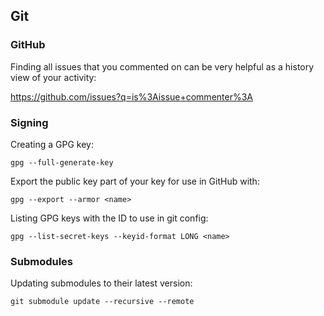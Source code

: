 ## Git

### GitHub

Finding all issues that you commented on can be very helpful
as a history view of your activity:

https://github.com/issues?q=is%3Aissue+commenter%3A<username>

### Signing

Creating a GPG key:
```
gpg --full-generate-key 
```

Export the public key part of your key for use in GitHub with:
```
gpg --export --armor <name>
```

Listing GPG keys with the ID to use in git config:
```shell
gpg --list-secret-keys --keyid-format LONG <name>
```

### Submodules

Updating submodules to their latest version:
```
git submodule update --recursive --remote
```
